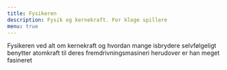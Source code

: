 ```yaml
---
title: Fysikeren
description: Fysik og kernekraft. For kloge spillere
menu: true
---
```


Fysikeren ved alt om kernekraft og hvordan mange isbrydere selvfølgeligt benytter atomkraft til deres fremdrivningsmasineri
herudover er han meget fasineret 
